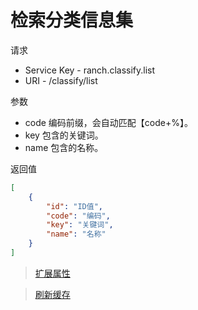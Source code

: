 # 检索分类信息集

请求
- Service Key - ranch.classify.list
- URI - /classify/list

参数
- code 编码前缀，会自动匹配【code+%】。
- key 包含的关键词。
- name 包含的名称。

返回值
```json
[
    {
        "id": "ID值",
        "code": "编码",
        "key": "关键词",
        "name": "名称"
    }
]
```

> [扩展属性](json.md)

> [刷新缓存](refresh.md)
